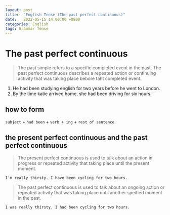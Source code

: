 ```yaml
---
layout: post
title:  "English Tense (The past perfect continuous)"
date:   2022-05-15 14:00:00 +0800
categories: English
tags: Grammar Tense
---
```


# The past perfect continuous

> The past simple refers to a specific completed event in the past. The past perfect continuous describes a repeated action or continuing activity that was taking place bebore taht completed event.

1. He had been studying english for two years before he went to London.
2. By the time katie arrived home, she had been driving for six hours.

## how to form

`subject` + `had been` + `verb + ing` + `rest of sentence`.

## the present perfect continuous and the past perfect continuous

> The present perfect continuous is used to talk about an action in progress or repeated activity that taking place until the present moment.

`I'm really thirsty. I have been cycling for two hours.`

> The past perfect continuous is used to talk about an ongoing action or repeated activity that was taking place until another speified moment in the past.

`I was really thirsty. I had been cycling for two hours.`